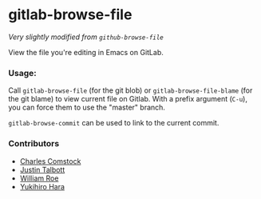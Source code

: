 gitlab-browse-file
==================

_Very slightly modified from `github-browse-file`_

View the file you're editing in Emacs on GitLab.

### Usage:
Call `gitlab-browse-file` (for the git blob) or `gitlab-browse-file-blame`
(for the git blame) to view current file on Gitlab. With a prefix argument
(`C-u`), you can force them to use the "master" branch.

`gitlab-browse-commit` can be used to link to the current commit.

### Contributors
* [Charles Comstock](https://github.com/dgtized)
* [Justin Talbott](https://github.com/waymondo)
* [William Roe](https://github.com/wjlroe)
* [Yukihiro Hara](https://github.com/yukihr)
